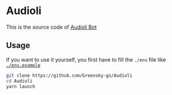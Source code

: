 # Audioli

This is the source code of [Audioli Bot](https://bit.ly/3OekMKv)

## Usage

If you want to use it yourself, you first have to fill the `./env` file like [`./env.example`](./.env.example)

```bash
git clone https://github.com/Greensky-gs/Audioli
cd Audioli
yarn launch
```
